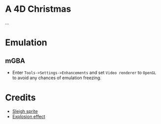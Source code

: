 # A 4D Christmas

... 

# Emulation

 ## mGBA
 
 - Enter `Tools->Settings->Enhancements` and set `Video renderer` to `OpenGL` to avoid any chances of emulation freezing.

# Credits

 - [Sleigh sprite](https://www.dreamstime.com/stock-photo-composite-image-rear-view-santa-claus-riding-sled-against-snow-falling-fir-tree-forest-image80338564)
 - [Explosion effect](https://www.shutterstock.com/ro/image-vector/pixel-art-explosions-game-icons-set-1120961030)
 